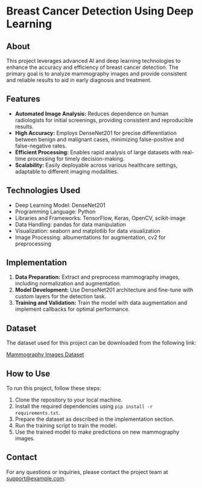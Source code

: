 <!DOCTYPE html>
<html lang="en">
<head>
    <meta charset="UTF-8">
    <meta name="viewport" content="width=device-width, initial-scale=1.0">
    <title>Breast Cancer Detection Project README</title>
</head>
<body>
    <h1>Breast Cancer Detection Using Deep Learning</h1>
    <h2>About</h2>
    <p>
        This project leverages advanced AI and deep learning technologies to enhance the accuracy and efficiency of breast cancer detection. The primary goal is to analyze mammography images and provide consistent and reliable results to aid in early diagnosis and treatment.
    </p>
    <h2>Features</h2>
    <ul>
        <li><strong>Automated Image Analysis:</strong> Reduces dependence on human radiologists for initial screenings, providing consistent and reproducible results.</li>
        <li><strong>High Accuracy:</strong> Employs DenseNet201 for precise differentiation between benign and malignant cases, minimizing false-positive and false-negative rates.</li>
        <li><strong>Efficient Processing:</strong> Enables rapid analysis of large datasets with real-time processing for timely decision-making.</li>
        <li><strong>Scalability:</strong> Easily deployable across various healthcare settings, adaptable to different imaging modalities.</li>
    </ul>
    <h2>Technologies Used</h2>
    <ul>
        <li>Deep Learning Model: DenseNet201</li>
        <li>Programming Language: Python</li>
        <li>Libraries and Frameworks: TensorFlow, Keras, OpenCV, scikit-image</li>
        <li>Data Handling: pandas for data manipulation</li>
        <li>Visualization: seaborn and matplotlib for data visualization</li>
        <li>Image Processing: albumentations for augmentation, cv2 for preprocessing</li>
    </ul>
    <h2>Implementation</h2>
    <ol>
        <li><strong>Data Preparation:</strong> Extract and preprocess mammography images, including normalization and augmentation.</li>
        <li><strong>Model Development:</strong> Use DenseNet201 architecture and fine-tune with custom layers for the detection task.</li>
        <li><strong>Training and Validation:</strong> Train the model with data augmentation and implement callbacks for optimal performance.</li>
    </ol>
    <h2>Dataset</h2>
    <p>The dataset used for this project can be downloaded from the following link:</p>
    <p><a href="https://drive.google.com/file/d/12umDKmXJ8--ZmuiTrchSQRCs8SmRl12h/view" target="_blank">Mammography Images Dataset</a></p>
    <h2>How to Use</h2>
    <p>To run this project, follow these steps:</p>
    <ol>
        <li>Clone the repository to your local machine.</li>
        <li>Install the required dependencies using <code>pip install -r requirements.txt</code>.</li>
        <li>Prepare the dataset as described in the implementation section.</li>
        <li>Run the training script to train the model.</li>
        <li>Use the trained model to make predictions on new mammography images.</li>
    </ol>
    <h2>Contact</h2>
    <p>For any questions or inquiries, please contact the project team at <a href="mailto:support@example.com">support@example.com</a>.</p>
</body>
</html>
